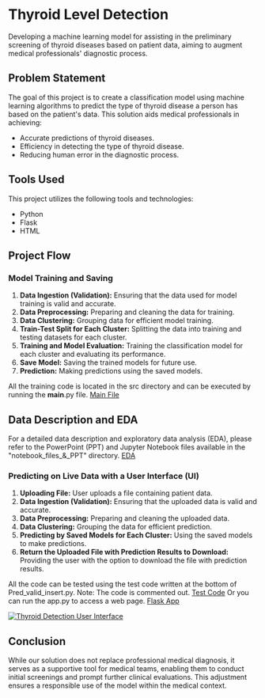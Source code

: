 # Thyroid Level Detection

Developing a machine learning model for assisting in the preliminary screening of thyroid diseases based on patient data, aiming to augment medical professionals' diagnostic process.

## Problem Statement

The goal of this project is to create a classification model using machine learning algorithms to predict the type of thyroid disease a person has based on the patient's data. This solution aids medical professionals in achieving:

- Accurate predictions of thyroid diseases.
- Efficiency in detecting the type of thyroid disease.
- Reducing human error in the diagnostic process.

## Tools Used
This project utilizes the following tools and technologies:
- Python
- Flask
- HTML

## Project Flow

### Model Training and Saving

1. **Data Ingestion (Validation):** Ensuring that the data used for model training is valid and accurate.
2. **Data Preprocessing:** Preparing and cleaning the data for training.
3. **Data Clustering:** Grouping data for efficient model training.
4. **Train-Test Split for Each Cluster:** Splitting the data into training and testing datasets for each cluster.
5. **Training and Model Evaluation:** Training the classification model for each cluster and evaluating its performance.
6. **Save Model:** Saving the trained models for future use.
7. **Prediction:** Making predictions using the saved models.

All the training code is located in the src directory and can be executed by running the __main__.py file.
[Main File](src/__main__.py)

## Data Description and EDA

For a detailed data description and exploratory data analysis (EDA), please refer to the PowerPoint (PPT) and Jupyter Notebook files available in the "notebook_files_&_PPT" directory.
[EDA](notebook_files_&_PPT)


### Predicting on Live Data with a User Interface (UI)

1. **Uploading File:** User uploads a file containing patient data.
2. **Data Ingestion (Validation):** Ensuring that the uploaded data is valid and accurate.
3. **Data Preprocessing:** Preparing and cleaning the uploaded data.
4. **Data Clustering:** Grouping the data for efficient prediction.
5. **Predicting by Saved Models for Each Cluster:** Using the saved models to make predictions.
6. **Return the Uploaded File with Prediction Results to Download:** Providing the user with the option to download the file with prediction results.

All the code can be tested using the test code written at the bottom of Pred_valid_insert.py. Note: The code is commented out. [Test Code](Pred_valid_insert.py)
Or you can run the app.py to access a web page.  [Flask App](app.py) 

[![Thyroid Detection User Interface](https://github.com/kunalliman/Thyroid_Level_Prediction/blob/main/notebook_files_%26_PPT/Web_img.png)](https://youtu.be/ZpL6g7fq5Nw)

## Conclusion

While our solution does not replace professional medical diagnosis, it serves as a supportive tool for medical teams, enabling them to conduct initial screenings and prompt further clinical evaluations. This adjustment ensures a responsible use of the model within the medical context.




